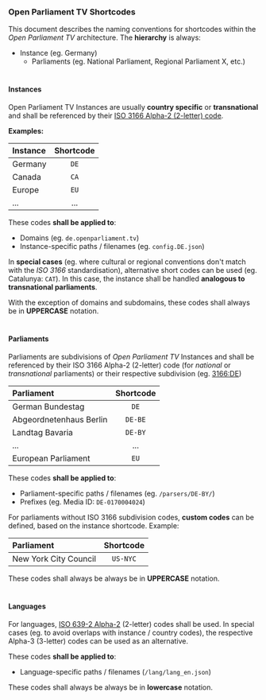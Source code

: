 ### Open Parliament TV Shortcodes

This document describes the naming conventions for shortcodes within the *Open Parliament TV* architecture. The **hierarchy** is always:
* Instance (eg. Germany)
	* Parliaments (eg. National Parliament, Regional Parliament X, etc.) 

#
#### Instances 

Open Parliament TV Instances are usually **country specific** or **transnational** and shall be referenced by their [ISO 3166 Alpha-2 (2-letter) code](https://www.iso.org/obp/ui/#search/code/). 

**Examples:**

| Instance| Shortcode | 
| :------------- | :----------: | 
| Germany | `DE` |
| Canada | `CA` | 
| Europe | `EU` | 
| ... | ... | 

These codes **shall be applied to**: 
* Domains (eg. `de.openparliament.tv`)
* Instance-specific paths / filenames (eg. `config.DE.json`)

In **special cases** (eg. where cultural or regional conventions don't match with the *ISO 3166* standardisation), alternative short codes can be used (eg. Catalunya: `CAT`). In this case, the instance shall be handled **analogous to transnational parliaments**.

With the exception of domains and subdomains, these codes shall always be in **UPPERCASE** notation.


#
#### Parliaments

Parliaments are subdivisions of *Open Parliament TV* Instances and shall be referenced by their ISO 3166 Alpha-2 (2-letter) code (for *national* or *transnational* parliaments) or their respective subdivision (eg. [3166:DE](https://www.iso.org/obp/ui/#iso:code:3166:DE))

| Parliament| Shortcode | 
| :------------- | :----------: | 
| German Bundestag | `DE` |
| Abgeordnetenhaus Berlin | `DE-BE` |
| Landtag Bavaria | `DE-BY` |
| ... | ... | 
| European Parliament |`EU`| 

These codes **shall be applied to**: 
* Parliament-specific paths / filenames (eg. `/parsers/DE-BY/`)
* Prefixes (eg. Media ID: `DE-0170004024`)

For parliaments without ISO 3166 subdivision codes, **custom codes** can be defined, based on the instance shortcode. Example: 

| Parliament| Shortcode | 
| :------------- | :----------: | 
| New York City Council | `US-NYC` |

These codes shall always be always be in **UPPERCASE** notation.

#
#### Languages 

For languages, [ISO 639-2 Alpha-2](https://www.loc.gov/standards/iso639-2/php/code_list.php) (2-letter) codes shall be used. In special cases (eg. to avoid overlaps with instance / country codes), the respective Alpha-3 (3-letter) codes can be used as an alternative.

These codes **shall be applied to**:
* Language-specific paths / filenames (`/lang/lang_en.json`)

These codes shall always be always be in **lowercase** notation.

